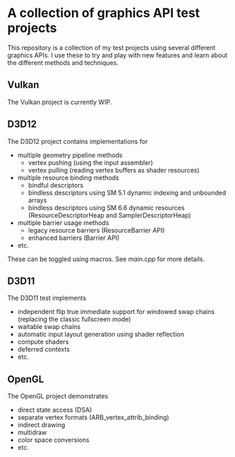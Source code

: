 # A collection of graphics API test projects

This repository is a collection of my test projects using several different graphics APIs. I use these to try and play with new features and learn about the different methods and techniques.

## Vulkan
The Vulkan project is currently WIP.

## D3D12
The D3D12 project contains implementations for
- multiple geometry pipeline methods
  - vertex pushing (using the input assembler)
  - vertex pulling (reading vertex buffers as shader resources)
- multiple resource binding methods
  - bindful descriptors
  - bindless descriptors using SM 5.1 dynamic indexing and unbounded arrays
  - bindless descriptors using SM 6.6 dynamic resources (ResourceDescriptorHeap and SamplerDescriptorHeap)
- multiple barrier usage methods
  - legacy resource barriers (ResourceBarrier API)
  - enhanced barriers (Barrier API)
- etc.

These can be toggled using macros. See *main.cpp* for more details.

## D3D11
The D3D11 test implements
- independent flip true immediate support for windowed swap chains (replacing the classic fullscreen mode)
- waitable swap chains
- automatic input layout generation using shader reflection
- compute shaders
- deferred contexts
- etc.

## OpenGL
The OpenGL project demonstrates
- direct state access (DSA)
- separate vertex formats (ARB_vertex_attrib_binding)
- indirect drawing
- multidraw
- color space conversions
- etc.
